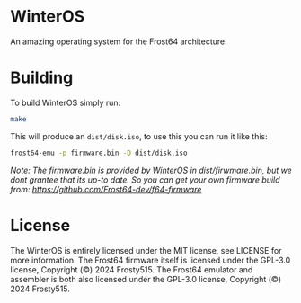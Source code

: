 # WinterOS

An amazing operating system for the Frost64 architecture.

# Building

To build WinterOS simply run:
```sh
make
```
This will produce an `dist/disk.iso`, to use this you can run it like this:
```sh
frost64-emu -p firmware.bin -D dist/disk.iso
```
*Note: The firmware.bin is provided by WinterOS in dist/firwmare.bin, but we dont grantee that its up-to date. So you can get your own firmware build from: https://github.com/Frost64-dev/f64-firmware*

# License

The WinterOS is entirely licensed under the MIT license, see LICENSE for more information.
The Frost64 firmware itself is licensed under the GPL-3.0 license, Copyright (©) 2024 Frosty515.
The Frost64 emulator and assembler is both also licensed under the GPL-3.0 license, Copyright (©) 2024 Frosty515.